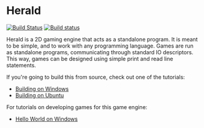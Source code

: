 # Herald

[![Build Status](https://travis-ci.org/tay10r/herald.svg?branch=master)](https://travis-ci.org/tay10r/herald)
[![Build status](https://ci.appveyor.com/api/projects/status/sde25wfepl82mq84?svg=true)](https://ci.appveyor.com/project/tay10r/herald)

Herald is a 2D gaming engine that acts as a standalone program.
It is meant to be simple, and to work with any programming language.
Games are run as standalone programs, communicating through standard
IO descriptors. This way, games can be designed using simple print
and read line statements.

If you're going to build this from source, check out one of the tutorials:

 - [Building on Windows](docs/BuildingOnWindows.md)
 - [Building on Ubuntu](docs/BuildingOnUbuntu.md)

For tutorials on developing games for this game engine:

 - [Hello World on Windows](https://tay10r.github.io/herald-tutorials/intro-windows.html)
